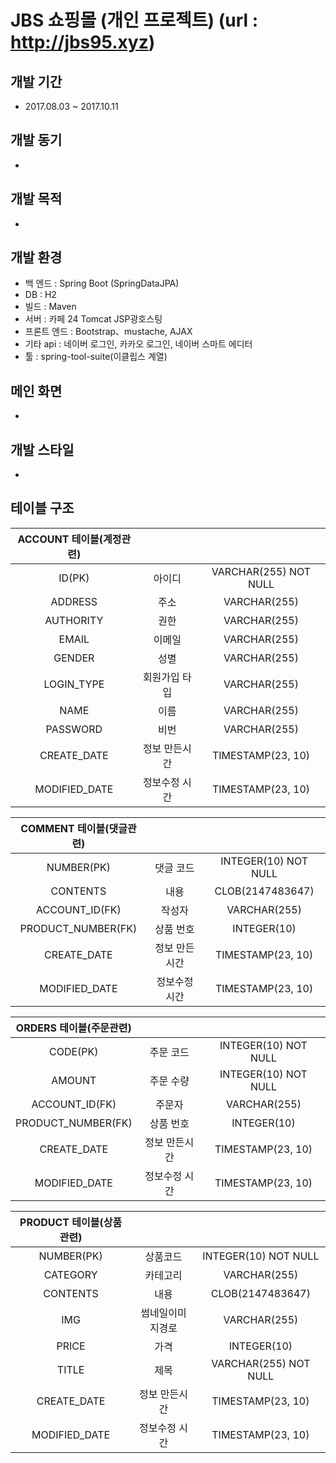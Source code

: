 # JBS 쇼핑몰 (개인 프로젝트) (url : http://jbs95.xyz)


## 개발 기간 
* 2017.08.03 ~ 2017.10.11

## 개발 동기 
* 

## 개발 목적 
* 

## 개발 환경
* 백 엔드 : Spring Boot (SpringDataJPA)
* DB 	 : H2 
* 빌드	 : Maven
* 서버	 : 카페 24 Tomcat JSP광호스팅
* 프론트 엔드 : Bootstrap、mustache, AJAX
* 기타 api : 네이버 로그인, 카카오 로그인, 네이버 스마트 에디터
* 툴 : spring-tool-suite(이클립스 계열)


## 메인 화면
* 


## 개발 스타일
* 


## 테이블 구조
| ACCOUNT 테이블(계정관련)|||
| :-----: | :-: |:-: |
| ID(PK)	|아이디		|VARCHAR(255) NOT NULL	|
| ADDRESS	|주소		|VARCHAR(255)		|
| AUTHORITY	|권한		|VARCHAR(255)		|
| EMAIL		|이메일		|VARCHAR(255)		|
| GENDER	|성별		|VARCHAR(255)		|
| LOGIN_TYPE	|회원가입 타입	|VARCHAR(255)		|
| NAME		|이름		|VARCHAR(255)		|
| PASSWORD	|비번		|VARCHAR(255)		|
| CREATE_DATE	|정보 만든시간	|TIMESTAMP(23, 10)	|
| MODIFIED_DATE	|정보수정 시간	|TIMESTAMP(23, 10)	|

| COMMENT 테이블(댓글관련)|||
| :-----: | :-: |:-: |
| NUMBER(PK)	|댓글 코드	| INTEGER(10) NOT NULL	|
| CONTENTS	|내용		| CLOB(2147483647)	|
| ACCOUNT_ID(FK)|작성자		| VARCHAR(255)		|
| PRODUCT_NUMBER(FK)|상품 번호	| INTEGER(10)		|
| CREATE_DATE	|정보 만든시간	|TIMESTAMP(23, 10)	|
| MODIFIED_DATE	|정보수정 시간	|TIMESTAMP(23, 10)	|

| ORDERS 테이블(주문관련)|||
| :-----: | :-: |:-: |
| CODE(PK)	|주문 코드	| INTEGER(10) NOT NULL	|
| AMOUNT	|주문 수량	| INTEGER(10) NOT NULL	|
| ACCOUNT_ID(FK)|주문자		| VARCHAR(255)		|
| PRODUCT_NUMBER(FK)|상품 번호	| INTEGER(10)	|
| CREATE_DATE	|정보 만든시간	|TIMESTAMP(23, 10)	|
| MODIFIED_DATE	|정보수정 시간	|TIMESTAMP(23, 10)	|


| PRODUCT 테이블(상품관련)|||
| :-----: | :-: |:-: |
| NUMBER(PK)	|상품코드		| INTEGER(10) NOT NULL	|
| CATEGORY	|카테고리		| VARCHAR(255)		|
| CONTENTS	|내용			| CLOB(2147483647)	|
| IMG		|썸네일이미지경로	| VARCHAR(255)		|
| PRICE		|가격			| INTEGER(10)		|
| TITLE		|제목			| VARCHAR(255) NOT NULL	|
| CREATE_DATE	|정보 만든시간		|TIMESTAMP(23, 10)	|
| MODIFIED_DATE	|정보수정 시간		|TIMESTAMP(23, 10)	|





